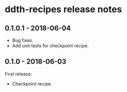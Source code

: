 # ddth-recipes release notes

## 0.1.0.1 - 2018-06-04

- Bug fixes.
- Add unit tests for checkpoint recipe.


## 0.1.0 - 2018-06-03

First release:

- Checkpoint recipe.
